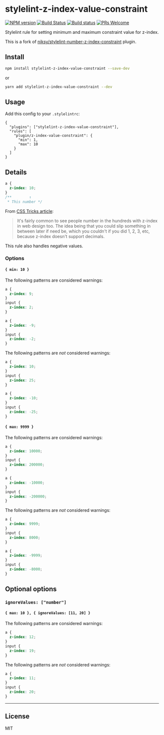 # stylelint-z-index-value-constraint

[![NPM version](https://img.shields.io/npm/v/stylelint-z-index-value-constraint.svg)](https://www.npmjs.com/package/stylelint-z-index-value-constraint)
[![Build Status](https://travis-ci.org/kristerkari/stylelint-z-index-value-constraint.svg?branch=master)](https://travis-ci.org/kristerkari/stylelint-z-index-value-constraint)
[![Build status](https://ci.appveyor.com/api/projects/status/uuutq5xq74a8ko4i/branch/master?svg=true)](https://ci.appveyor.com/project/kristerkari/stylelint-z-index-value-constraint/branch/master)
[![PRs Welcome](https://img.shields.io/badge/PRs-welcome-brightgreen.svg)](https://egghead.io/courses/how-to-contribute-to-an-open-source-project-on-github)

Stylelint rule for setting minimum and maximum constraint value for z-index.

This is a fork of [niksy/stylelint-number-z-index-constraint](https://github.com/niksy/stylelint-number-z-index-constraint) plugin.

## Install

```sh
npm install stylelint-z-index-value-constraint --save-dev
```

or

```sh
yarn add stylelint-z-index-value-constraint --dev
```

## Usage

Add this config to your `.stylelintrc`:

```
{
  "plugins": ["stylelint-z-index-value-constraint"],
  "rules": [
    "plugin/z-index-value-constraint": {
      "min": 1,
      "max": 10
    }
  ]
}
```

## Details

```css
a {
  z-index: 10;
}
/**        ↑
 * This number */
```

From [CSS Tricks article](https://css-tricks.com/handling-z-index/):

> It's fairly common to see people number in the hundreds with z-index in web design too. The idea being that you could slip something in between later if need be, which you couldn't if you did 1, 2, 3, etc, because z-index doesn't support decimals.

This rule also handles negative values.

### Options

#### `{ min: 10 }`

The following patterns are considered warnings:

```css
a {
  z-index: 9;
}
input {
  z-index: 2;
}
```

```css
a {
  z-index: -9;
}
input {
  z-index: -2;
}
```

The following patterns are _not_ considered warnings:

```css
a {
  z-index: 10;
}
input {
  z-index: 25;
}
```

```css
a {
  z-index: -10;
}
input {
  z-index: -25;
}
```

#### `{ max: 9999 }`

The following patterns are considered warnings:

```css
a {
  z-index: 10000;
}
input {
  z-index: 200000;
}
```

```css
a {
  z-index: -10000;
}
input {
  z-index: -200000;
}
```

The following patterns are _not_ considered warnings:

```css
a {
  z-index: 9999;
}
input {
  z-index: 8000;
}
```

```css
a {
  z-index: -9999;
}
input {
  z-index: -8000;
}
```

## Optional options

### `ignoreValues: ["number"]`

#### `{ max: 10 }, { ignoreValues: [11, 20] }`

The following patterns are considered warnings:

```css
a {
  z-index: 12;
}
input {
  z-index: 19;
}
```

The following patterns are _not_ considered warnings:

```css
a {
  z-index: 11;
}
input {
  z-index: 20;
}
```

---

## License

MIT
